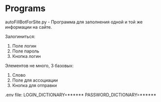 # Programs

autoFillBotForSite.py - Программа для заполнения одной и той же информации на сайте.

Залогиниться:
1) Поле логин
2) Поле пароль
3) Кнопка логин

Элементов не много, 3 базовых:
1) Слово
2) Поле для ассоциации
3) Кнопка для отправки

.env file:
LOGIN_DICTIONARY=******
PASSWORD_DICTIONARY=******